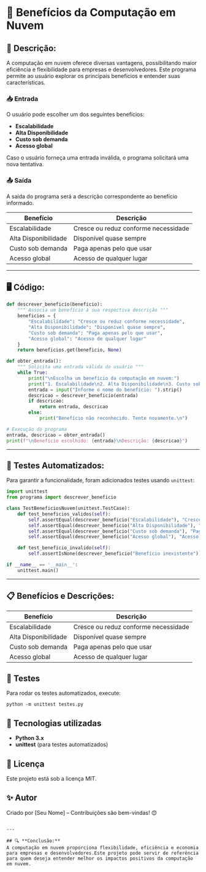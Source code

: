 # 📂 **Benefícios da Computação em Nuvem**  

## 📝 **Descrição:**  
A computação em nuvem oferece diversas vantagens, possibilitando maior eficiência e flexibilidade para empresas e desenvolvedores. Este programa permite ao usuário explorar os principais benefícios e entender suas características.  

### 📥 **Entrada**  
O usuário pode escolher um dos seguintes benefícios:  
- **Escalabilidade**  
- **Alta Disponibilidade**  
- **Custo sob demanda**  
- **Acesso global**  

Caso o usuário forneça uma entrada inválida, o programa solicitará uma nova tentativa.  

### 📤 **Saída**  
A saída do programa será a descrição correspondente ao benefício informado.  

| **Benefício**             | **Descrição**                           |
|--------------------------|----------------------------------------|
| Escalabilidade          | Cresce ou reduz conforme necessidade  |
| Alta Disponibilidade    | Disponível quase sempre              |
| Custo sob demanda      | Paga apenas pelo que usar            |
| Acesso global          | Acesso de qualquer lugar             |

---

## 🖥️ **Código:**  


```python
def descrever_beneficio(beneficio):
    """ Associa um benefício à sua respectiva descrição """
    beneficios = {
        "Escalabilidade": "Cresce ou reduz conforme necessidade",
        "Alta Disponibilidade": "Disponível quase sempre",
        "Custo sob demanda": "Paga apenas pelo que usar",
        "Acesso global": "Acesso de qualquer lugar"
    }
    return beneficios.get(beneficio, None)

def obter_entrada():
    """ Solicita uma entrada válida do usuário """
    while True:
        print("\nEscolha um benefício da computação em nuvem:")
        print("1. Escalabilidade\n2. Alta Disponibilidade\n3. Custo sob demanda\n4. Acesso global")
        entrada = input("Informe o nome do benefício: ").strip()
        descricao = descrever_beneficio(entrada)
        if descricao:
            return entrada, descricao
        else:
            print("Benefício não reconhecido. Tente novamente.\n")

# Execução do programa
entrada, descricao = obter_entrada()
print(f"\nBenefício escolhido: {entrada}\nDescrição: {descricao}")
```

---

## 🧪 **Testes Automatizados:**  

Para garantir a funcionalidade, foram adicionados testes usando `unittest`:  

```python
import unittest
from programa import descrever_beneficio

class TestBeneficiosNuvem(unittest.TestCase):
    def test_beneficios_validos(self):
        self.assertEqual(descrever_beneficio("Escalabilidade"), "Cresce ou reduz conforme necessidade")
        self.assertEqual(descrever_beneficio("Alta Disponibilidade"), "Disponível quase sempre")
        self.assertEqual(descrever_beneficio("Custo sob demanda"), "Paga apenas pelo que usar")
        self.assertEqual(descrever_beneficio("Acesso global"), "Acesso de qualquer lugar")

    def test_beneficio_invalido(self):
        self.assertIsNone(descrever_beneficio("Benefício inexistente"))

if __name__ == '__main__':
    unittest.main()
```

---

## 📋 Benefícios e Descrições: 

| **Benefício**             | **Descrição**                           |
|--------------------------|----------------------------------------|
| Escalabilidade          | Cresce ou reduz conforme necessidade  |
| Alta Disponibilidade    | Disponível quase sempre              |
| Custo sob demanda      | Paga apenas pelo que usar            |
| Acesso global          | Acesso de qualquer lugar             |

## 🧪 Testes  
Para rodar os testes automatizados, execute:  
```
python -m unittest testes.py
```

## 🤖 Tecnologias utilizadas  
- **Python 3.x**  
- **unittest** (para testes automatizados)  

## 📜 Licença  
Este projeto está sob a licença MIT.

## ✨ Autor  
Criado por [Seu Nome] – Contribuições são bem-vindas! 😊
```

---

## 🔍 **Conclusão:**  
A computação em nuvem proporciona flexibilidade, eficiência e economia para empresas e desenvolvedores.Este projeto pode servir de referência para quem deseja entender melhor os impactos positivos da computação em nuvem. 

